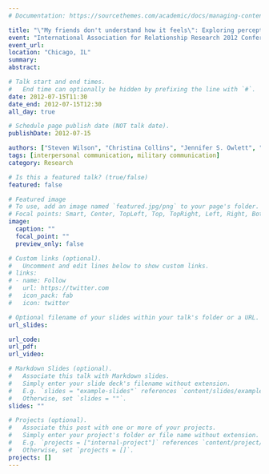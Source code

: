 ```yaml
---
# Documentation: https://sourcethemes.com/academic/docs/managing-content/

title: "\"My friends don't understand how it feels\": Exploring perceptions of feeling understood among adolescents who have experienced the deployment of a military parent"
event: "International Association for Relationship Research 2012 Conference"
event_url:
location: "Chicago, IL"
summary:
abstract:

# Talk start and end times.
#   End time can optionally be hidden by prefixing the line with `#`.
date: 2012-07-15T11:30
date_end: 2012-07-15T12:30
all_day: true

# Schedule page publish date (NOT talk date).
publishDate: 2012-07-15

authors: ["Steven Wilson", "Christina Collins", "Jennifer S. Owlett", "K. Andrew Richards", "J. D. DeFreese", "Felicia Roberts", "**Kurtis D. Miller**"]
tags: [interpersonal communication, military communication]
category: Research

# Is this a featured talk? (true/false)
featured: false

# Featured image
# To use, add an image named `featured.jpg/png` to your page's folder. 
# Focal points: Smart, Center, TopLeft, Top, TopRight, Left, Right, BottomLeft, Bottom, BottomRight.
image:
  caption: ""
  focal_point: ""
  preview_only: false

# Custom links (optional).
#   Uncomment and edit lines below to show custom links.
# links:
# - name: Follow
#   url: https://twitter.com
#   icon_pack: fab
#   icon: twitter

# Optional filename of your slides within your talk's folder or a URL.
url_slides:

url_code:
url_pdf:
url_video:

# Markdown Slides (optional).
#   Associate this talk with Markdown slides.
#   Simply enter your slide deck's filename without extension.
#   E.g. `slides = "example-slides"` references `content/slides/example-slides.md`.
#   Otherwise, set `slides = ""`.
slides: ""

# Projects (optional).
#   Associate this post with one or more of your projects.
#   Simply enter your project's folder or file name without extension.
#   E.g. `projects = ["internal-project"]` references `content/project/deep-learning/index.md`.
#   Otherwise, set `projects = []`.
projects: []
---
```

